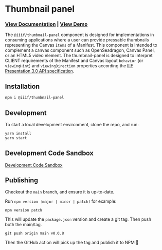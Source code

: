 # Thumbnail panel

### [View Documentation](https://iiif-commons.netlify.app/docs/thumbnail-panel/overview) | [View Demo](https://thumbnail-panel.netlify.app/)

The `@iiif/thumbnail-panel` component is designed for implementations in consuming applications where a user can provide pressable thumbnails representing the Canvas `items` of a Manifest. This component is intended to complement a canvas component such as OpenSeadragon, Canvas Panel, or an HTML5 video element. The thumbnail-panel is designed to interpret CLIENT requirements of the Manifest and Canvas layout `behavior` (or `viewingHint`) and `viewingDirection` properties according the [IIIF Presentation 3.0 API specification](https://iiif.io/api/presentation/3.0/).

## Installation

```bash
npm i @iiif/thumbnail-panel
```

## Development

To start a local development environment, clone the repo, and run:

```bash
yarn install
yarn start
```

## Development Code Sandbox

[Development Code Sandbox](https://codesandbox.io/dashboard/repositories/github/IIIF-Commons/thumbnail-panel)

## Publishing

Checkout the `main` branch, and ensure it is up-to-date.

Run `npm version [major | minor | patch]` for example:

```
npm version patch
```

This will update the `package.json` version and create a git tag. Then push both the main/tag.

```
git push origin main v0.0.8
```

Then the GitHub action will pick up the tag and publish it to NPM :tada:
